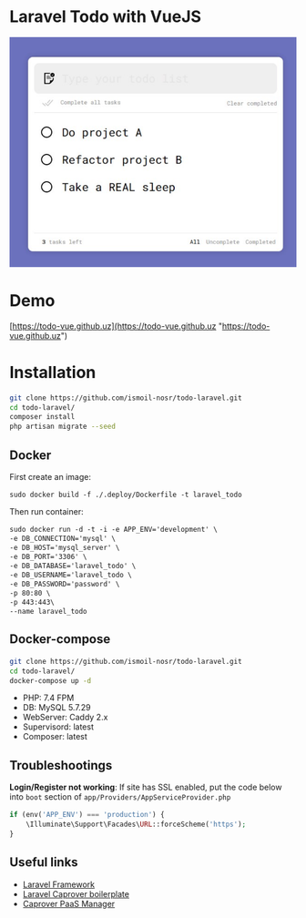 # Laravel Todo with VueJS
[![Laravel Todo with VueJS](https://raw.githubusercontent.com/ismoil-nosr/todo-laravel/dev/Screenshot.jpg "Laravel Todo with VueJS")](https://todo-vue.github.uz/ "Laravel Todo with VueJS")

# Demo
[https://todo-vue.github.uz](https://todo-vue.github.uz "https://todo-vue.github.uz")

# Installation
```bash
git clone https://github.com/ismoil-nosr/todo-laravel.git
cd todo-laravel/
composer install
php artisan migrate --seed
```

## Docker
First create an image:

    sudo docker build -f ./.deploy/Dockerfile -t laravel_todo

Then run container:

    sudo docker run -d -t -i -e APP_ENV='development' \ 
    -e DB_CONNECTION='mysql' \
    -e DB_HOST='mysql_server' \
    -e DB_PORT='3306' \
    -e DB_DATABASE='laravel_todo' \
    -e DB_USERNAME='laravel_todo \
	-e DB_PASSWORD='password' \
    -p 80:80 \
	-p 443:443\
    --name laravel_todo

## Docker-compose
```bash
git clone https://github.com/ismoil-nosr/todo-laravel.git
cd todo-laravel/
docker-compose up -d
```

- PHP: 7.4 FPM
- DB: MySQL 5.7.29
- WebServer: Caddy 2.x
- Supervisord: latest
- Composer: latest

## Troubleshootings
**Login/Register not working**: If site has SSL enabled, put the code below into `boot` section of `app/Providers/AppServiceProvider.php`
```php
if (env('APP_ENV') === 'production') {
    \Illuminate\Support\Facades\URL::forceScheme('https');
}
```

## Useful links
- [Laravel Framework](https://github.com/laravel/framework "Laravel Framework")
- [Laravel Caprover boilerplate](https://github.com/jackbrycesmith/laravel-caprover-template "Laravel Caprover boilerplate")
- [Caprover PaaS Manager](https://github.com/caprover/caprover "Caprover PaaS Manager")
